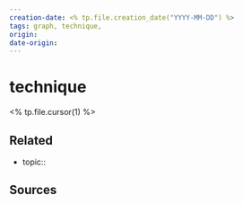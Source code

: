 ```yaml
---
creation-date: <% tp.file.creation_date("YYYY-MM-DD") %>
tags: graph, technique,
origin: 
date-origin:
---
```

# technique
<% tp.file.cursor(1) %>

## Related
- topic:: 

## Sources
